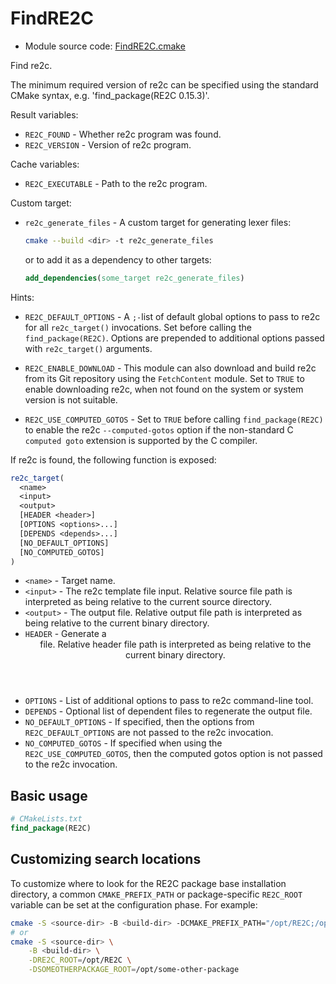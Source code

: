 <!-- This is auto-generated file. -->
# FindRE2C

* Module source code: [FindRE2C.cmake](https://github.com/petk/php-build-system/blob/master/cmake/cmake/modules/FindRE2C.cmake)

Find re2c.

The minimum required version of re2c can be specified using the standard CMake
syntax, e.g. 'find_package(RE2C 0.15.3)'.

Result variables:

* `RE2C_FOUND` - Whether re2c program was found.
* `RE2C_VERSION` - Version of re2c program.

Cache variables:

* `RE2C_EXECUTABLE` - Path to the re2c program.

Custom target:

* `re2c_generate_files` - A custom target for generating lexer files:

  ```sh
  cmake --build <dir> -t re2c_generate_files
  ```

  or to add it as a dependency to other targets:

  ```cmake
  add_dependencies(some_target re2c_generate_files)
  ```

Hints:

* `RE2C_DEFAULT_OPTIONS` - A `;-`list of default global options to pass to re2c
  for all `re2c_target()` invocations. Set before calling the
  `find_package(RE2C)`. Options are prepended to additional options passed with
  `re2c_target()` arguments.

* `RE2C_ENABLE_DOWNLOAD` - This module can also download and build re2c from its
  Git repository using the `FetchContent` module. Set to `TRUE` to enable
  downloading re2c, when not found on the system or system version is not
  suitable.

* `RE2C_USE_COMPUTED_GOTOS` - Set to `TRUE` before calling `find_package(RE2C)`
  to enable the re2c `--computed-gotos` option if the non-standard C
  `computed goto` extension is supported by the C compiler.

If re2c is found, the following function is exposed:

```cmake
re2c_target(
  <name>
  <input>
  <output>
  [HEADER <header>]
  [OPTIONS <options>...]
  [DEPENDS <depends>...]
  [NO_DEFAULT_OPTIONS]
  [NO_COMPUTED_GOTOS]
)
```

* `<name>` - Target name.
* `<input>` - The re2c template file input. Relative source file path is
  interpreted as being relative to the current source directory.
* `<output>` - The output file. Relative output file path is interpreted as
  being relative to the current binary directory.
* `HEADER` - Generate a <header> file. Relative header file path is interpreted
  as being relative to the current binary directory.
* `OPTIONS` - List of additional options to pass to re2c command-line tool.
* `DEPENDS` - Optional list of dependent files to regenerate the output file.
* `NO_DEFAULT_OPTIONS` - If specified, then the options from
  `RE2C_DEFAULT_OPTIONS` are not passed to the re2c invocation.
* `NO_COMPUTED_GOTOS` - If specified when using the `RE2C_USE_COMPUTED_GOTOS`,
  then the computed gotos option is not passed to the re2c invocation.

## Basic usage

```cmake
# CMakeLists.txt
find_package(RE2C)
```

## Customizing search locations

To customize where to look for the RE2C package base
installation directory, a common `CMAKE_PREFIX_PATH` or
package-specific `RE2C_ROOT` variable can be set at
the configuration phase. For example:

```sh
cmake -S <source-dir> -B <build-dir> -DCMAKE_PREFIX_PATH="/opt/RE2C;/opt/some-other-package"
# or
cmake -S <source-dir> \
    -B <build-dir> \
    -DRE2C_ROOT=/opt/RE2C \
    -DSOMEOTHERPACKAGE_ROOT=/opt/some-other-package
```
